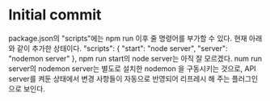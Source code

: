 # Initial commit

package.json의 "scripts"에는 npm run 이후 줄 명령어를 부가할 수 있다.
현재 아래와 같이 추가한 상태이다.
"scripts": {
"start": "node server",
"server": "nodemon server"
},
npm run start의 node server는 아직 잘 모르겠다. num run server의 nodemon server는 별도로 설치한 nodemon 을 구동시키는 것으로, API server를 켜둔 상태에서 변경 사항들이 자동으로 반영되어 리프레시 해 주는 플러그인으로 보인다.

